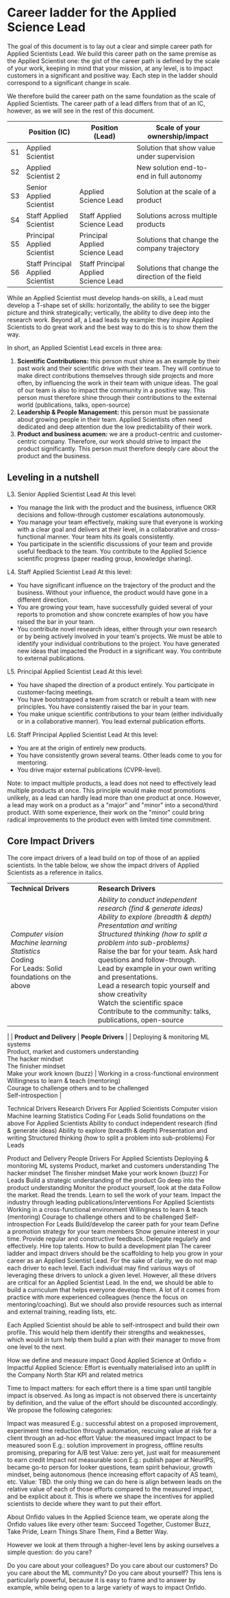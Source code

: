 # Career ladder for the Applied Science Lead

The goal of this document is to lay out a clear and simple career path for Applied Scientists Lead. We build this career path on the same premise as the Applied Scientist one: the gist of the career path is defined by the scale of your work, keeping in mind that your mission, at any level, is to impact customers in a significant and positive way. Each step in the ladder should correspond to a significant change in scale.

We therefore build the career path on the same foundation as the scale of Applied Scientists. The career path of a lead differs from that of an IC, however, as we will see in the rest of this document.

|   | Position (IC) | Position (Lead) | Scale of your ownership/impact |
| - | ------------- | --------------- | ------------------------------ | 
| S1       | Applied Scientist | | Solution that show value under supervision |
| S2  | Applied Scientist 2 | | New solution end-to-end in full autonomy |
| S3 | Senior Applied Scientist | Applied Science Lead | Solution at the scale of a product |
| S4 | Staff Applied Scientist | Staff Applied Science Lead | Solutions across multiple products |
| S5 | Principal Applied Scientist | Principal Applied Science Lead | Solutions that change the company trajectory |
| S6 | Staff Principal Applied Scientist | Staff Principal Applied Science Lead | Solutions that change the direction of the field |

While an Applied Scientist must develop hands-on skills, a Lead must develop a T-shape set of skills: horizontally, the ability to see the bigger picture and think strategically; vertically, the ability to dive deep into the research work. Beyond all, a Lead leads by example: they inspire Applied Scientists to do great work and the best way to do this is to show them the way.



In short, an Applied Scientist Lead excels in three area:

1. **Scientific Contributions:** this person must shine as an example by their past work and their scientific drive with their team. They will continue to make direct contributions themselves through side projects and more often, by influencing the work in their team with unique ideas. The goal of our team is also to impact the community in a positive way. This person must therefore shine through their contributions to the external world (publications, talks, open-source)
2. **Leadership & People Management:** this person must be passionate about growing people in their team. Applied Scientists often need dedicated and deep attention due the low predictability of their work.
3. **Product and business acumen:** we are a product-centric and customer-centric company. Therefore, our work should strive to impact the product significantly. This person must therefore deeply care about the product and the business.


## Leveling in a nutshell


L3. Senior Applied Scientist Lead
At this level:
- You manage the link with the product and the business, influence OKR decisions and follow-through customer escalations autonomously.
- You manage your team effectively, making sure that everyone is working with a clear goal and delivers at their level, in a collaborative and cross-functional manner. Your team hits its goals consistently.
- You participate in the scientific discussions of your team and provide useful feedback to the team. You contribute to the Applied Science scientific progress (paper reading group, knowledge sharing).


L4. Staff Applied Scientist Lead
At this level:
- You have significant influence on the trajectory of the product and the business. Without your influence, the product would have gone in a different direction. 
- You are growing your team, have successfully guided several of your reports to promotion and show concrete examples of how you have raised the bar in your team. 
- You contribute novel research ideas, either through your own research or by being actively involved in your team's projects. We must be able to identify your individual contributions to the project. You have generated new ideas that impacted the Product in a significant way. You contribute to external publications.


L5. Principal Applied Scientist Lead
At this level:
- You have shaped the direction of a product entirely. You participate in customer-facing meetings.
- You have bootstrapped a team from scratch or rebuilt a team with new principles. You have consistently raised the bar in your team.
- You make unique scientific contributions to your team (either individually or in a collaborative manner).  You lead external publication efforts.


L6. Staff Principal Applied Scientist Lead
At this level:
- You are at the origin of entirely new products.
- You have consistently grown several teams. Other leads come to you for mentoring.
- You drive major external publications (CVPR-level).


Note: to impact multiple products, a lead does not need to effectively lead multiple products at once. This principle would make most promotions unlikely, as a lead can hardly lead more than one product at once. However, a lead may work on a product as a "major" and "minor" into a second/third product.  With some experience, their work on the "minor" could bring radical improvements to the product even with limited time commitment.


## Core Impact Drivers

The core impact drivers of a lead build on top of those of an applied scientists. In the table below, we show the impact drivers of Applied Scientists as a reference in italics.

|  |  |
| ----------------- | ---------------- |
| **Technical Drivers** | **Research Drivers** |
| *Computer vision* <br> *Machine learning* <br> *Statistics* <br> Coding <br> For Leads: Solid foundations on the above | *Ability to conduct independent research (find & generate ideas)* <br> *Ability to explore (breadth & depth)*<br> *Presentation and writing* <br> *Structured thinking (how to split a problem into sub-problems)* <br> Raise the bar for your team. Ask hard questions and follow-through. <br> Lead by example in your own writing and presentations.<br> Lead a research topic yourself and show creativity <br> Watch the scientific space<br> Contribute to the community: talks, publications, open-source
|
| **Product and Delivery** | **People Drivers** |
| Deploying & monitoring ML systems <br> Product, market and customers understanding <br> The hacker mindset <br> The finisher mindset <br> Make your work known (buzz) | Working in a cross-functional environment <br> Willingness to learn & teach (mentoring) <br> Courage to challenge others and to be challenged <br> Self-introspection |
 

Technical Drivers
Research Drivers
For Applied Scientists
Computer vision
Machine learning
Statistics
Coding
For Leads
Solid foundations on the above
For Applied Scientists
Ability to conduct independent research (find & generate ideas)
Ability to explore (breadth & depth)
Presentation and writing
Structured thinking (how to split a problem into sub-problems)
For Leads

Product and Delivery	People Drivers
For Applied Scientists
Deploying & monitoring ML systems
Product, market and customers understanding
The hacker mindset
The finisher mindset
Make your work known (buzz)
For Leads
Build a strategic understanding of the product
Go deep into the product understanding
Monitor the product yourself, look at the data
Follow the market. Read the trends.
Learn to sell the work of your team.
Impact the industry through leading publications/interventions
For Applied Scientists
Working in a cross-functional environment
Willingness to learn & teach (mentoring)
Courage to challenge others and to be challenged
Self-introspection
For Leads
Build/develop the career path for your team
Define a promotion strategy for your team members
Show genuine interest in your time. Provide regular and constructive feedback.
Delegate regularly and effectively.
Hire top talents.
How to build a development plan
The career ladder and impact drivers should be the scaffolding to help you grow in your career as an Applied Scientist Lead. For the sake of clarity, we do not map each driver to each level. Each individual may find various ways of leveraging these drivers to unlock a given level. However, all these drivers are critical for an Applied Scientist Lead. In the end, we should be able to build a curriculum that helps everyone develop them. A lot of it comes from practice with more experienced colleagues (hence the focus on mentoring/coaching). But we should also provide resources such as internal and external training, reading lists, etc. 

Each Applied Scientist should be able to self-introspect and build their own profile. This would help them identify their strengths and weaknesses, which would in turn help them build a plan with their manager to move from one level to the next.



How we define and measure impact
Good Applied Science at Onfido = Impactful Applied Science: Effort is eventually materialised into an uplift in the Company North Star KPI and related metrics

Time to Impact matters: for each effort there is a time span until tangible impact is observed. As long as impact is not observed there is uncertainty by definition, and the value of the effort should be discounted accordingly. We propose the following categories:

Impact was measured
E.g.: successful abtest on a proposed improvement, experiment time reduction through automation, rescuing value at risk for a client through an ad-hoc effort
Value: the measured impact
Impact to be measured soon
E.g.: solution improvement in progress, offline results promising, preparing for A/B test
Value: zero yet, just wait for measurement to earn credit
Impact not measurable soon
E.g.: publish paper at NeurIPS, became go-to person for looker questions, team spirit behaviour, growth mindset, being autonomous (hence increasing effort capacity of AS team), etc.
Value: TBD. the only thing we can do here is align between leads on the relative value of each of those efforts compared to the measured impact, and be explicit about it. This is where we shape the incentives for applied scientists to decide where they want to put their effort.


About Onfido values
In the Applied Science team, we operate along the Onfido values like every other team: Succeed Together, Customer Buzz, Take Pride, Learn Things Share Them, Find a Better Way.

However we look at them through a higher-level lens by asking ourselves a simple question: do you care?

Do you care about your colleagues?
Do you care about our customers?
Do you care about the ML community?
Do you care about yourself?
 This lens is particularly powerful, because it is easy to frame and to answer by example, while being open to a large variety of ways to impact Onfido.